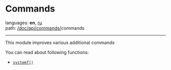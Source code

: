 # Commands

languages: **en**, [ru](/doc/ru/api/commands/commands/index.md)\
path: [/](/README.md)[doc/](/doc/index.md)[api/](/doc/api/index.md)[commands/](/doc/api/commands/index.md)commands

---

This module improves various additional commands

You can read about following functions:

+ [`systemf()`](/doc/api/commands/commands/systemf.md)